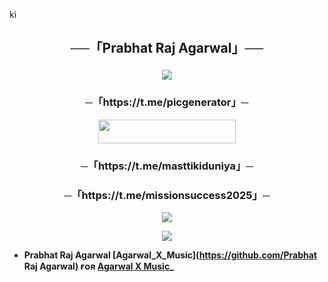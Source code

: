 ki<h2 align="center">
    ──「Prabhat Raj Agarwal」──
</h2>

<p align="center">
  <img src="https://graph.org/file/076d27cd01b965067278f.jpg">
</p>

<h3 align="center">
    ─「https://t.me/picgenerator」─
</h3>

<p align="center"><a href="https://dashboard.heroku.com/new?template=https://github.com/prabhatraj9935/Agarwal_X_Music"> <img src="https://img.shields.io/badge/Deploy%20On%20Heroku-black?style=for-the-badge&logo=heroku" width="220" height="38.45"/></a></p>

<h3 align="center">
    ─「https://t.me/masttikiduniya」─
</h3>

<h3 align="center">
    ─「https://t.me/missionsuccess2025」─
</h3>

<p align="center">
<a href="https://t.me/masttikiduniya"><img src="https://img.shields.io/badge/-Support%20Group-blue.svg?style=for-the-badge&logo=Telegram"></a>
</p>

<p align="center">
<a href="https://t.me/masttikiduniya"><img src="https://img.shields.io/badge/-Support%20Channel-blue.svg?style=for-the-badge&logo=Telegram"></a>
</p>

- <b> Prabhat Raj Agarwal [Agarwal_X_Music](https://github.com/Prabhat Raj Agarwal) ғᴏʀ [Agarwal X Music](https://github.com/prabhatraj9935/Agarwal_X_Music)_ </b>
